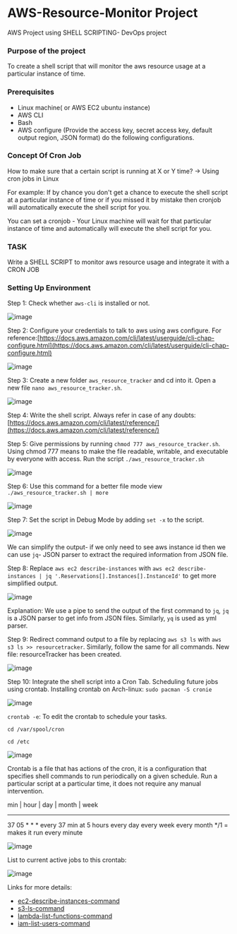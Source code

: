# AWS-Resource-Monitor Project
AWS Project using SHELL SCRIPTING- DevOps project

### Purpose of the project
To create a shell script that will monitor the aws resource usage at a particular instance of time.

### Prerequisites 

- Linux machine( or AWS EC2 ubuntu instance)
- AWS CLI
- Bash
- AWS configure (Provide the access key, secret access key, default output region, JSON format) do the following configurations.

### Concept Of Cron Job

How to make sure that a certain script is running at X or Y time? → Using cron jobs in Linux

For example: If by chance you don't get a chance to execute the shell script at a particular instance of time or if you missed it by mistake then cronjob will automatically execute the shell script for you.

You can set a cronjob - Your Linux machine will wait for that particular instance of time and automatically will execute the shell script for you.

### TASK 

Write a SHELL SCRIPT to monitor aws resource usage and integrate it with a CRON JOB

###  Setting Up Environment

Step 1: Check whether `aws-cli` is installed or not.

![image](https://github.com/chococandy63/Live-AWS-Project/assets/79960426/b8496918-d9d6-456b-ba79-2ff120e244ca)

Step 2: Configure your credentials to talk to aws using aws configure.
For reference:[https://docs.aws.amazon.com/cli/latest/userguide/cli-chap-configure.html](https://docs.aws.amazon.com/cli/latest/userguide/cli-chap-configure.html)

![image](https://github.com/chococandy63/Live-AWS-Project/assets/79960426/0f3b0b98-8dd3-4c62-a73b-b2aa22e8fa9e)

Step 3: Create a new folder `aws_resource_tracker` and cd into it. Open a new file `nano aws_resource_tracker.sh`.

![image](https://github.com/chococandy63/Live-AWS-Project/assets/79960426/46525122-fc97-4a7b-a4eb-e2ad9b9890b2)

Step 4: Write the shell script. 
Always refer in case of any doubts:[https://docs.aws.amazon.com/cli/latest/reference/](https://docs.aws.amazon.com/cli/latest/reference/)

Step 5: Give permissions by running `chmod 777 aws_resource_tracker.sh`. Using chmod 777
means to make the file readable, writable, and executable by everyone with access.
Run the script `./aws_resource_tracker.sh` 

![image](https://github.com/chococandy63/Live-AWS-Project/assets/79960426/05c914f0-43b9-4e10-af90-4cf955b3e3f8)

Step 6: Use this command for a better file mode view `./aws_resource_tracker.sh | more`

![image](https://github.com/chococandy63/Live-AWS-Project/assets/79960426/8646e389-6c14-4bbe-9fa5-3d19a4857c53)

Step 7: Set the script in Debug Mode by adding `set -x` to the script.

![image](https://github.com/chococandy63/Live-AWS-Project/assets/79960426/072a739b-ff85-4a2f-a5b1-fc0e1d275ce2)

We can simplify the output- if we only need to see aws instance id then we can use `jq`- JSON parser to extract the required information from JSON file.

Step 8: Replace `aws ec2 describe-instances` with  `aws ec2 describe-instances | jq '.Reservations[].Instances[].InstanceId'` to get more simplified output.

![image](https://github.com/chococandy63/Live-AWS-Project/assets/79960426/f35b86f4-d4ab-48e7-95af-96bf367921a5)

Explanation: We use a pipe to send the output of the first command to `jq`, `jq` is a JSON parser to get info from JSON files. Similarly, `yq` is used as yml parser.

Step 9: Redirect command output to a file by replacing `aws s3 ls` with  `aws s3 ls >> resourcetracker`. Similarly, follow the same for all commands.
New file: resourceTracker has been created.

![image](https://github.com/chococandy63/Live-AWS-Project/assets/79960426/b8926375-214d-42f4-afba-2622cce8a89a)


Step 10: Integrate the shell script into a Cron Tab. Scheduling future jobs using crontab.
Installing crontab on Arch-linux: `sudo pacman -S cronie` 

![image](https://github.com/chococandy63/AWS-Resource-Monitor/assets/79960426/2e80cd4d-af12-42d1-bcc2-8b5325492079)

`crontab -e`: To edit the crontab to schedule your tasks.

`cd /var/spool/cron`

`cd /etc`

![image](https://github.com/chococandy63/AWS-Resource-Monitor/assets/79960426/55f86815-9e28-4d81-aa06-4a4500594dd9)

Crontab is a file that has actions of the cron, it is a configuration that specifies shell commands to run periodically on a given schedule. Run a particular script at a particular time, it does not require any manual intervention.  

min | hour | day | month | week 
*     *        *       *    * 
37    05        *     *     * every 37 min at 5 hours every day every week every month 
*/1 = makes it run every minute

![image](https://github.com/chococandy63/AWS-Resource-Monitor/assets/79960426/18cc4650-435d-40ba-a425-58b095edc1d0)

List to current active jobs to this crontab:

![image](https://github.com/chococandy63/AWS-Resource-Monitor/assets/79960426/885314cf-9499-4d1f-8e0e-23d60afb7464)


Links for more details: 
- [ec2-describe-instances-command](https://docs.aws.amazon.com/cli/latest/reference/ec2/describe-instances.html)
- [s3-ls-command](https://docs.aws.amazon.com/cli/latest/reference/s3/ls.html)
- [lambda-list-functions-command](https://docs.aws.amazon.com/cli/latest/reference/lambda/list-functions.html)
- [iam-list-users-command](https://docs.aws.amazon.com/cli/latest/reference/iam/list-users.html)







